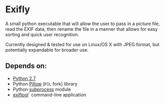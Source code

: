 # Exifly

A small python executable that will allow the user to pass in a picture file, read the EXIF data, then rename the file in a manner that allows for easy sorting and quick user recognition.

Currently designed & tested for use on Linux/OS X with JPEG format, but potentially expandable for broader use.

## Depends on:

* [Python 2.7](https://www.python.org/download/releases/2.7/)
* Python [Pillow](https://python-pillow.org) (`PIL` fork) library
* Python [subprocess](https://docs.python.org/2/library/subprocess.html) module
* [exiftool](http://www.sno.phy.queensu.ca/~phil/exiftool/exiftool_pod.html)` command-line application
